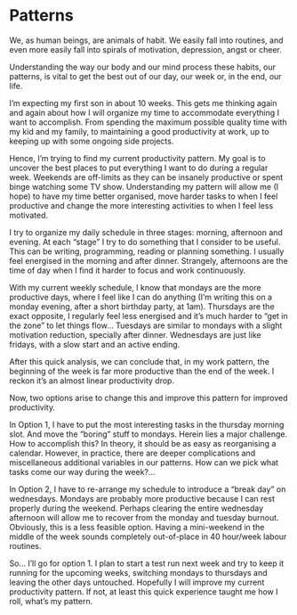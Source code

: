 # Patterns

We, as human beings, are animals of habit. We easily fall into routines, and even more easily fall into spirals of motivation, depression, angst or cheer.

Understanding the way our body and our mind process these habits, our patterns, is vital to get the best out of our day, our week or, in the end, our life. 

I’m expecting my first son in about 10 weeks. This gets me thinking again and again about how I will organize my time to accommodate everything I want to accomplish. From spending the maximum possible quality time with my kid and my family, to maintaining a good productivity at work, up to keeping up with some ongoing side projects.

Hence, I’m trying to find my current productivity pattern. My goal is to uncover the best places to put everything I want to do during a regular week. Weekends are off-limits as they can be insanely productive or spent binge watching some TV show. Understanding my pattern will allow me (I hope) to have my time better organised, move harder tasks to when I feel productive and change the more interesting activities to when I feel less motivated.

I try to organize my daily schedule in three stages: morning, afternoon and evening. At each “stage” I try to do something that I consider to be useful. This can be writing, programming, reading or planning something. I usually feel energised in the morning and after dinner. Strangely, afternoons are the time of day when I find it harder to focus and work continuously.

With my current weekly schedule, I know that mondays are the more productive days, where I feel like I can do anything (I’m writing this on a monday evening, after a short birthday party, at 1am). Thursdays are the exact opposite, I regularly feel less energised and it’s much harder to “get in the zone” to let things flow… Tuesdays are similar to mondays with a slight motivation reduction, specially after dinner. Wednesdays are just like fridays, with a slow start and an active ending.

After this quick analysis, we can conclude that, in my work pattern, the beginning of the week is far more productive than the end of the week. I reckon it’s an almost linear productivity drop. 

Now, two options arise to change this and improve this pattern for improved productivity.

In Option 1, I have to put the most interesting tasks in the thursday morning slot. And move the “boring” stuff to mondays. Herein lies a major challenge. How to accomplish this? In theory, it should be as easy as reorganising a calendar. However, in practice, there are deeper complications and miscellaneous additional variables in our patterns. How can we pick what tasks come our way during the week?…

In Option 2, I have to re-arrange my schedule to introduce a “break day” on wednesdays. Mondays are probably more productive because I can rest properly during the weekend. Perhaps clearing the entire wednesday afternoon will allow me to recover from the monday and tuesday burnout. Obviously, this is a less feasible option. Having a mini-weekend in the middle of the week sounds completely out-of-place in 40 hour/week labour routines.

So… I’ll go for option 1. I plan to start a test run next week and try to keep it running for the upcoming weeks, switching mondays to thursdays and leaving the other days untouched. Hopefully I will improve my current productivity pattern. If not, at least this quick experience taught me how I roll, what’s my pattern.
